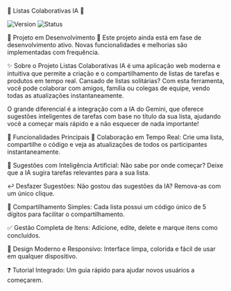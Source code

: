 📝 Listas Colaborativas IA 🚀

![Version](https://img.shields.io/badge/version-1.0.0-blue.svg)
![Status](https://img.shields.io/badge/status-em%20desenvolvimento-green.svg)

🚧 Projeto em Desenvolvimento 🚧
Este projeto ainda está em fase de desenvolvimento ativo. Novas funcionalidades e melhorias são implementadas com frequência.

✨ Sobre o Projeto
Listas Colaborativas IA é uma aplicação web moderna e intuitiva que permite a criação e o compartilhamento de listas de tarefas e produtos em tempo real. Cansado de listas solitárias? Com esta ferramenta, você pode colaborar com amigos, família ou colegas de equipe, vendo todas as atualizações instantaneamente.

O grande diferencial é a integração com a IA do Gemini, que oferece sugestões inteligentes de tarefas com base no título da sua lista, ajudando você a começar mais rápido e a não esquecer de nada importante!

🚀 Funcionalidades Principais
👥 Colaboração em Tempo Real: Crie uma lista, compartilhe o código e veja as atualizações de todos os participantes instantaneamente.

🤖 Sugestões com Inteligência Artificial: Não sabe por onde começar? Deixe que a IA sugira tarefas relevantes para a sua lista.

↩️ Desfazer Sugestões: Não gostou das sugestões da IA? Remova-as com um único clique.

🔗 Compartilhamento Simples: Cada lista possui um código único de 5 dígitos para facilitar o compartilhamento.

✅ Gestão Completa de Itens: Adicione, edite, delete e marque itens como concluídos.

🎨 Design Moderno e Responsivo: Interface limpa, colorida e fácil de usar em qualquer dispositivo.

❓ Tutorial Integrado: Um guia rápido para ajudar novos usuários a começarem.
